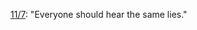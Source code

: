 <a href="https://twitter.com/davewiner/status/1192455974558294017">11/7</a>: "Everyone should hear the same lies."
